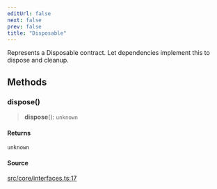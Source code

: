 ```yaml
---
editUrl: false
next: false
prev: false
title: "Disposable"
---
```


Represents a Disposable contract.
Let dependencies implement this to dispose and cleanup.

## Methods

### dispose()

> **dispose**(): `unknown`

#### Returns

`unknown`

#### Source

[src/core/interfaces.ts:17](https://github.com/sern-handler/handler/blob/3e9b9229c8e4036aa031b2eb106ad88a9cfb5a7b/src/core/interfaces.ts#L17)
